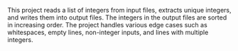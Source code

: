 This project reads a list of integers from input files, extracts unique integers, and writes them into output files. The integers in the output files are sorted in increasing order. The project handles various edge cases such as whitespaces, empty lines, non-integer inputs, and lines with multiple integers.